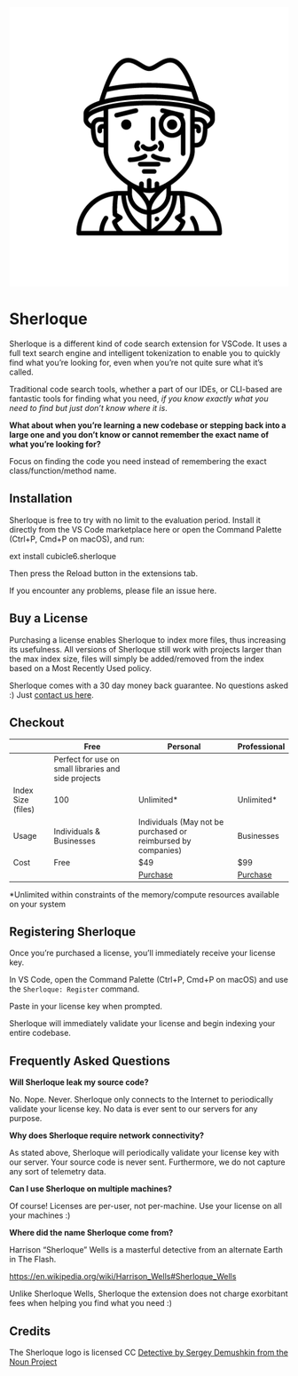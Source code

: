 ![Sherloque](documentation/logo.png)

# Sherloque

Sherloque is a different kind of code search extension for VSCode. It uses a full text search engine and intelligent tokenization to enable you to quickly find what you’re looking for, even when you’re not quite sure what it’s called.

Traditional code search tools, whether a part of our IDEs, or CLI-based are fantastic tools for finding what you need, _if you know exactly what you need to find but just don’t know where it is_.

**What about when you’re learning a new codebase or stepping back into a large one and you don’t know or cannot remember the exact name of what you’re looking for?**

Focus on finding the code you need instead of remembering the exact class/function/method name.

## Installation

Sherloque is free to try with no limit to the evaluation period. Install it directly from the VS Code marketplace here or open the Command Palette (Ctrl+P, Cmd+P on macOS), and run:

ext install cubicle6.sherloque

Then press the Reload button in the extensions tab.

If you encounter any problems, please file an issue here.

## Buy a License

Purchasing a license enables Sherloque to index more files, thus increasing its usefulness. All versions of Sherloque still work with projects larger than the max index size, files will simply be added/removed from the index based on a Most Recently Used policy.

Sherloque comes with a 30 day money back guarantee. No questions asked :) Just [contact us here](https://www.cubicle6.com/support/).

## Checkout

|                    | Free                                                 | Personal                                                      | Professional                         |
| ------------------ | ---------------------------------------------------- | ------------------------------------------------------------- | ------------------------------------ |
|                    | Perfect for use on small libraries and side projects |                                                               |                                      |
| Index Size (files) | 100                                                  | Unlimited\*                                                   | Unlimited\*                          |
| Usage              | Individuals & Businesses                             | Individuals (May not be purchased or reimbursed by companies) | Businesses                           |
| Cost               | Free                                                 | \$49                                                          | \$99                                 |
|                    |                                                      | [Purchase](https://gum.co/sherloque)                          | [Purchase](https://gum.co/sherloque) |

\*Unlimited within constraints of the memory/compute resources available on your system

## Registering Sherloque

Once you’re purchased a license, you’ll immediately receive your license key.

In VS Code, open the Command Palette (Ctrl+P, Cmd+P on macOS) and use the `Sherloque: Register` command.

Paste in your license key when prompted.

Sherloque will immediately validate your license and begin indexing your entire codebase.

## Frequently Asked Questions

**Will Sherloque leak my source code?**

No. Nope. Never. Sherloque only connects to the Internet to periodically validate your license key. No data is ever sent to our servers for any purpose.

**Why does Sherloque require network connectivity?**

As stated above, Sherloque will periodically validate your license key with our server. Your source code is never sent. Furthermore, we do not capture any sort of telemetry data.

**Can I use Sherloque on multiple machines?**

Of course! Licenses are per-user, not per-machine. Use your license on all your machines :)

**Where did the name Sherloque come from?**

Harrison “Sherloque” Wells is a masterful detective from an alternate Earth in The Flash.

https://en.wikipedia.org/wiki/Harrison_Wells#Sherloque_Wells

Unlike Sherloque Wells, Sherloque the extension does not charge exorbitant fees when helping you find what you need :)

## Credits

The Sherloque logo is licensed CC [Detective by Sergey Demushkin from the Noun Project](https://thenounproject.com/search/?q=monocle&i=169277)
